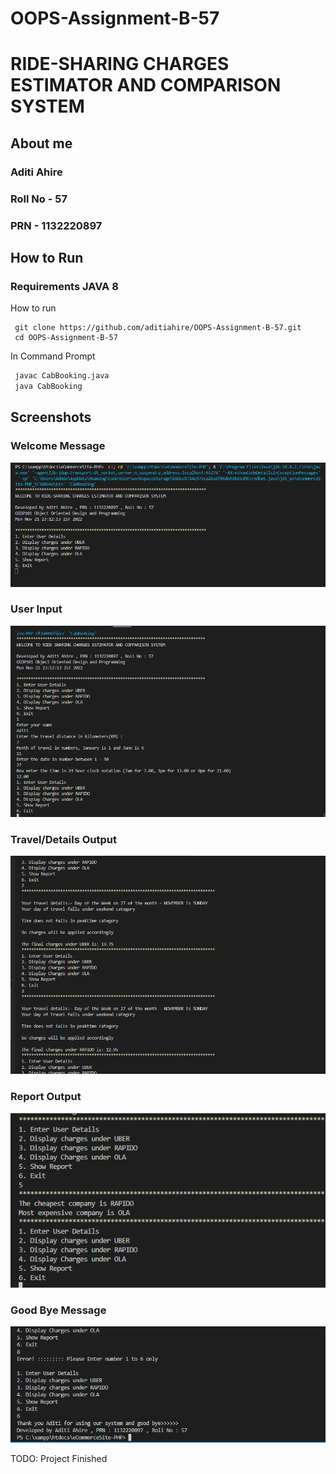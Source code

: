 # OOPS-Assignment-B-57

# RIDE-SHARING CHARGES ESTIMATOR AND COMPARISON SYSTEM


## About me

### Aditi Ahire
### Roll No - 57
### PRN - 1132220897
## How to Run

### Requirements JAVA 8
How to run
```
 git clone https://github.com/aditiahire/OOPS-Assignment-B-57.git
 cd OOPS-Assignment-B-57
```
In Command Prompt
```cmd
 javac CabBooking.java
 java CabBooking
```
## Screenshots
### Welcome Message
![0](https://github.com/aditiahire/OOPS-Assignment-B-57/blob/main/Screenshots/0.png)
### User Input
![1](https://github.com/aditiahire/OOPS-Assignment-B-57/blob/main/Screenshots/1.png)
### Travel/Details Output
![2](https://github.com/aditiahire/OOPS-Assignment-B-57/blob/main/Screenshots/2.png)
### Report Output
![4](https://github.com/aditiahire/OOPS-Assignment-B-57/blob/main/Screenshots/4.png)
### Good Bye Message
![6](https://github.com/aditiahire/OOPS-Assignment-B-57/blob/main/Screenshots/6.png)

TODO: Project Finished
